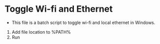 # Toggle Wi-fi and Ethernet 
- This file is a batch script to toggle wi-fi and local ethernet in Windows.
1. Add file location to %PATH%
2. Run
